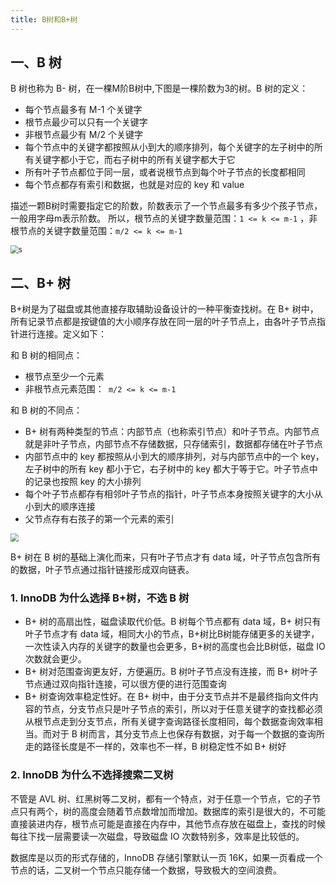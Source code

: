 ```yaml
---
title: B树和B+树
---
```


## 一、B 树

B 树也称为 B- 树，在一棵M阶B树中,下图是一棵阶数为3的树。B 树的定义：

- 每个节点最多有 M-1 个关键字
- 根节点最少可以只有一个关键字
- 非根节点最少有 M/2 个关键字
- 每个节点中的关键字都按照从小到大的顺序排列，每个关键字的左子树中的所有关键字都小于它，而右子树中的所有关键字都大于它
- 所有叶子节点都位于同一层，或者说根节点到每个叶子节点的长度都相同
- 每个节点都存有索引和数据，也就是对应的 key 和 value 

描述一颗B树时需要指定它的阶数，阶数表示了一个节点最多有多少个孩子节点，一般用字母m表示阶数。 
所以，根节点的关键字数量范围：` 1 <= k <= m-1 ` ，非根节点的关键字数量范围：`m/2 <= k <= m-1` 

<img src="../image/B树.jpg" alt="s" style="zoom:80%;" />

## 二、B+ 树

B+树是为了磁盘或其他直接存取辅助设备设计的一种平衡查找树。在 B+ 树中，所有记录节点都是按键值的大小顺序存放在同一层的叶子节点上，由各叶子节点指针进行连接。定义如下：

和 B 树的相同点：

- 根节点至少一个元素
- 非根节点元素范围：`  m/2 <= k <= m-1  `

和 B 树的不同点：

-  B+ 树有两种类型的节点：内部节点（也称索引节点）和叶子节点。内部节点就是非叶子节点，内部节点不存储数据，只存储索引，数据都存储在叶子节点
- 内部节点中的 key 都按照从小到大的顺序排列，对与内部节点中的一个 key，左子树中的所有 key 都小于它，右子树中的 key 都大于等于它。叶子节点中的记录也按照 key 的大小排列
- 每个叶子节点都存有相邻叶子节点的指针，叶子节点本身按照关键字的大小从小到大的顺序连接
- 父节点存有右孩子的第一个元素的索引

<img src="../image/B+树.jpg" style="zoom:80%;" />

B+ 树在 B 树的基础上演化而来，只有叶子节点才有 data 域，叶子节点包含所有的数据，叶子节点通过指针链接形成双向链表。

### 1. InnoDB 为什么选择 B+树，不选 B 树

- B+ 树的高扇出性，磁盘读取代价低。B 树每个节点都有 data 域，B+ 树只有叶子节点才有 data 域，相同大小的节点，B+树比B树能存储更多的关键字，一次性读入内存的关键字的数量也会更多，B+树的高度也会比B树低，磁盘 IO 次数就会更少。
- B+ 树对范围查询更友好，方便遍历。B 树叶子节点没有连接，而 B+ 树叶子节点通过双向指针连接，可以很方便的进行范围查询
- B+ 树查询效率稳定性好。在 B+ 树中，由于分支节点并不是最终指向文件内容的节点，分支节点只是叶子节点的索引，所以对于任意关键字的查找都必须从根节点走到分支节点，所有关键字查询路径长度相同，每个数据查询效率相当。而对于 B 树而言，其分支节点上也保存有数据，对于每一个数据的查询所走的路径长度是不一样的，效率也不一样，B 树稳定性不如 B+ 树好

### 2. InnoDB 为什么不选择搜索二叉树

不管是 AVL 树、红黑树等二叉树，都有一个特点，对于任意一个节点，它的子节点只有两个，树的高度会随着节点数增加而增加。数据库的索引是很大的，不可能直接装进内存，根节点可能是直接在内存中，其他节点存放在磁盘上，查找的时候每往下找一层需要读一次磁盘，导致磁盘 IO 次数特别多，效率是比较低的。

数据库是以页的形式存储的，InnoDB 存储引擎默认一页 16K，如果一页看成一个节点的话，二叉树一个节点只能存储一个数据，导致极大的空间浪费。
